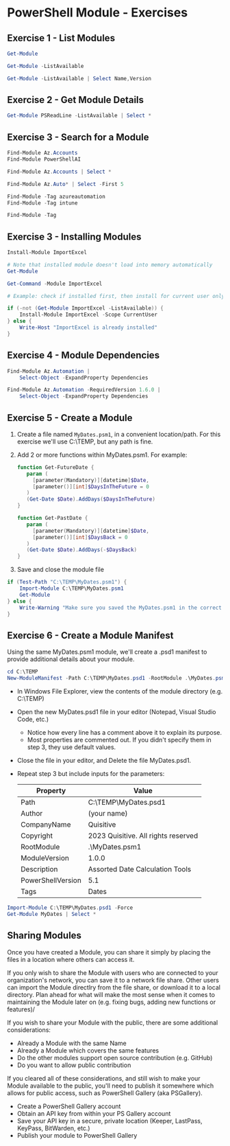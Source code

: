 # PowerShell Module - Exercises

## Exercise 1 - List Modules

```powershell
Get-Module
```

```powershell
Get-Module -ListAvailable
```

```powershell
Get-Module -ListAvailable | Select Name,Version
```

## Exercise 2 - Get Module Details

```powershell
Get-Module PSReadLine -ListAvailable | Select *
```

## Exercise 3 - Search for a Module

```powershell
Find-Module Az.Accounts
Find-Module PowerShellAI
```

```powershell
Find-Module Az.Accounts | Select *
```

```powershell
Find-Module Az.Auto* | Select -First 5
```

```powershell
Find-Module -Tag azureautomation
Find-Module -Tag intune
```

```powershell
Find-Module -Tag 
```

## Exercise 3 - Installing Modules

```powershell
Install-Module ImportExcel
```

```powershell
# Note that installed module doesn't load into memory automatically
Get-Module
```

```powershell
Get-Command -Module ImportExcel
```

```powershell
# Example: check if installed first, then install for current user only

if (-not (Get-Module ImportExcel -ListAvailable)) {
	Install-Module ImportExcel -Scope CurrentUser
} else {
	Write-Host "ImportExcel is already installed"
}
```

## Exercise 4 - Module Dependencies

```powershell
Find-Module Az.Automation |
	Select-Object -ExpandProperty Dependencies
```

```powershell
Find-Module Az.Automation -RequiredVersion 1.6.0 |
	Select-Object -ExpandProperty Dependencies
```

## Exercise 5 - Create a Module

1. Create a file named ```MyDates.psm1```, in a convenient location/path. For this exercise we'll use C:\TEMP, but any path is fine.
2. Add 2 or more functions within MyDates.psm1. For example:
   
   ```powershell
   function Get-FutureDate {
	  param (
		[parameter(Mandatory)][datetime]$Date,
		[parameter()][int]$DaysInTheFuture = 0
	  )
      (Get-Date $Date).AddDays($DaysInTheFuture)
   }

   function Get-PastDate {
	  param (
		[parameter(Mandatory)][datetime]$Date,
		[parameter()][int]$DaysBack = 0
	  )
	  (Get-Date $Date).AddDays(-$DaysBack)
   }
   ```
3. Save and close the module file

```powershell
if (Test-Path "C:\TEMP\MyDates.psm1") {
	Import-Module C:\TEMP\MyDates.psm1
	Get-Module
} else {
	Write-Warning "Make sure you saved the MyDates.psm1 in the correct path."
}
```

## Exercise 6 - Create a Module Manifest

Using the same MyDates.psm1 module, we'll create a .psd1 manifest to provide additional details about your module.

```powershell
cd C:\TEMP
New-ModuleManifest -Path C:\TEMP\MyDates.psd1 -RootModule .\MyDates.psm1
```

* In Windows File Explorer, view the contents of the module directory (e.g. C:\TEMP)
* Open the new MyDates.psd1 file in your editor (Notepad, Visual Studio Code, etc.)
   
   * Notice how every line has a comment above it to explain its purpose.
   * Most properties are commented out. If you didn't specify them in step 3, they use default values.
  
* Close the file in your editor, and Delete the file MyDates.psd1.
* Repeat step 3 but include inputs for the parameters:

   Property | Value
   --|--
   Path | C:\TEMP\MyDates.psd1
   Author | (your name)
   CompanyName | Quisitive
   Copyright | 2023 Quisitive. All rights reserved
   RootModule | .\MyDates.psm1
   ModuleVersion | 1.0.0
   Description | Assorted Date Calculation Tools
   PowerShellVersion | 5.1
   Tags | Dates

```powershell
Import-Module C:\TEMP\MyDates.psd1 -Force
Get-Module MyDates | Select *
```

## Sharing Modules

Once you have created a Module, you can share it simply by placing the files in a location where others can access it.

If you only wish to share the Module with users who are connected to your organization's network, you can save it to a network file share. Other users can import the Module directlry from the file share, or download it to a local directory. Plan ahead for what will make the most sense when it comes to maintaining the Module later on (e.g. fixing bugs, adding new functions or features)/

If you wish to share your Module with the public, there are some additional considerations:

* Already a Module with the same Name
* Already a Module which covers the same features
* Do the other modules support open source contribution (e.g. GitHub)
* Do you want to allow public contribution

If you cleared all of these considerations, and still wish to make your Module available to the public, you'll need to publish it somewhere which allows for public access, such as PowerShell Gallery (aka PSGallery).

* Create a PowerShell Gallery account
* Obtain an API key from within your PS Gallery account
* Save your API key in a secure, private location (Keeper, LastPass, KeyPass, BitWarden, etc.)
* Publish your module to PowerShell Gallery